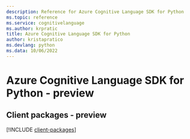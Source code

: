 ```yaml
---
description: Reference for Azure Cognitive Language SDK for Python
ms.topic: reference
ms.service: cognitivelanguage
ms.author: krpratic
title: Azure Cognitive Language SDK for Python
author: kristapratico
ms.devlang: python
ms.data: 10/06/2022
---
```

# Azure Cognitive Language SDK for Python - preview

## Client packages - preview
[!INCLUDE [client-packages](cognitive-language-client-index.md)]